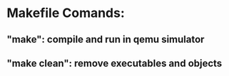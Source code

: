 # Makefile Comands:
##  "make": compile and run in qemu simulator
##  "make clean": remove executables and objects
